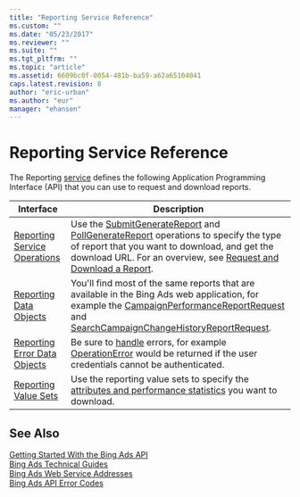 ```yaml
---
title: "Reporting Service Reference"
ms.custom: ""
ms.date: "05/23/2017"
ms.reviewer: ""
ms.suite: ""
ms.tgt_pltfrm: ""
ms.topic: "article"
ms.assetid: 6609bc0f-0054-481b-ba59-a62a65104041
caps.latest.revision: 8
author: "eric-urban"
ms.author: "eur"
manager: "ehansen"
---
```

# Reporting Service Reference
The Reporting [service](https://msdn.microsoft.com/library/bing-ads-overview-web-service-addresses.aspx) defines the following Application Programming Interface (API) that you can use to request and download reports.

|Interface|Description|
|---------|---------|
|[Reporting Service Operations](../reporting-api/reporting-service-operations.md)|Use the [SubmitGenerateReport](../reporting-api/submitgeneratereport-service-operation.md) and [PollGenerateReport](../reporting-api/pollgeneratereport-service-operation.md) operations to specify the type of report that you want to download, and get the download URL. For an overview, see [Request and Download a Report](https://msdn.microsoft.com/library/bing-ads-reporting-request-and-download-a-report.aspx).|
|[Reporting Data Objects](../reporting-api/reporting-data-objects.md)|You'll find most of the same reports that are available in the Bing Ads web application, for example the [CampaignPerformanceReportRequest](../reporting-api/campaignperformancereportrequest-data-object.md) and [SearchCampaignChangeHistoryReportRequest](../reporting-api/searchcampaignchangehistoryreportrequest-data-object.md).|
|[Reporting Error Data Objects](../reporting-api/reporting-error-data-objects.md)|Be sure to [handle](https://msdn.microsoft.com/library/bing-ads-error-handling-guide.aspx) errors, for example [OperationError](../reporting-api/operationerror-data-object.md) would be returned if the user credentials cannot be authenticated.|
|[Reporting Value Sets](../reporting-api/reporting-value-sets.md)|Use the reporting value sets to specify the [attributes and performance statistics](https://msdn.microsoft.com/library/bing-ads-report-attributes-performance-statistics-guide.aspx) you want to download.|

## See Also
[Getting Started With the Bing Ads API](https://msdn.microsoft.com/library/bing-ads-getting-started.aspx)  
[Bing Ads Technical Guides](https://msdn.microsoft.com/library/bing-ads-technical-guides.aspx)  
[Bing Ads Web Service Addresses](https://msdn.microsoft.com/library/bing-ads-overview-web-service-addresses.aspx)  
[Bing Ads API Error Codes](https://msdn.microsoft.com/library/bing-ads-operation-error-codes.aspx)  

